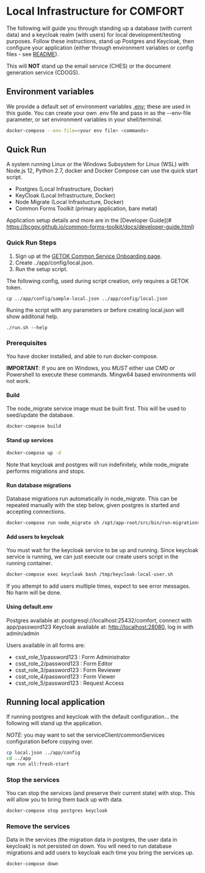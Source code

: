 # Local Infrastructure for COMFORT

The following will guide you through standing up a database (with current data) and a keycloak realm (with users) for local development/testing purposes.
Follow these instructions, stand up Postgres and Keycloak, then configure your application (either through environment variables or config files - see [README](../app/README.md)).

This will **NOT** stand up the email service (CHES) or the document generation service (CDOGS).

## Environment variables

We provide a default set of environment variables [.env](.env); these are used in this guide.
You can create your own .env file and pass in as the --env-file parameter, or set environment variables in your shell/terminal.

```sh
docker-compose --env-file=<your env file> <commands>
```

## Quick Run

A system running Linux or the Windows Subsystem for Linux (WSL) with Node.js 12, Python 2.7, docker and Docker Compose can use the quick start script.

- Postgres (Local Infrastructure, Docker)
- KeyCloak (Local Infrastructure, Docker)
- Node Migrate (Local Infrastucture, Docker)
- Common Forms Toolkit (primary application, bare metal)

Application setup details and more are in the [Developer Guide](# https://bcgov.github.io/common-forms-toolkit/docs/developer-guide.html)

### Quick Run Steps

1. Sign up at the [GETOK Common Service Onboarding page](https://getok.pathfinder.gov.bc.ca/getok/about).
2. Create ../app/config/local.json.
3. Run the setup script.

The following config, used during script creation, only requires a GETOK token.

```
cp ../app/config/sample-local.json ../app/config/local.json
```

Runing the script with any parameters or before creating local.json will show additonal help.

```
./run.sh --help
```

### Prerequisites

You have docker installed, and able to run docker-compose.

**IMPORTANT**: If you are on Windows, you _MUST_ either use CMD or Powershell to execute these commands. Mingw64 based environments will not work.

#### Build

The node_migrate service image must be built first. This will be used to seed/update the database.

```sh
docker-compose build
```

#### Stand up services

```sh
docker-compose up -d
```
Note that keycloak and postgres will run indefinitely, while node_migrate performs migrations and stops.

#### Run database migrations

Database migrations run automatically in node_migrate.  This can be repeated manually with the step below, given postgres is started and accepting connections.

```sh
docker-compose run node_migrate sh /opt/app-root/src/bin/run-migrations.sh
```

#### Add users to keycloak

You must wait for the keycloak service to be up and running.  Since keycloak service is running, we can just execute our create users script in the running container.

```sh
docker-compose exec keycloak bash /tmp/keycloak-local-user.sh
```

If you attempt to add users multiple times, expect to see error messages.  No harm will be done.

#### Using default.env

Postgres available at: postgresql://localhost:25432/comfort, connect with app/password123
Keycloak available at: <http://localhost:28080>, log in with admin/admin

Users available in all forms are:

- csst_role_1/password123 : Form Administrator
- csst_role_2/password123 : Form Editor
- csst_role_3/password123 : Form Reviewer
- csst_role_4/password123 : Form Viewer
- csst_role_5/password123 : Request Access

## Running local application

If running postgres and keycloak with the default configuration... the following will stand up the application.

_NOTE_: you may want to set the serviceClient/commonServices configuration before copying over.

```sh
cp local.json ../app/config
cd ../app
npm run all:fresh-start
```

### Stop the services

You can stop the services (and preserve their current state) with stop.  This will allow you to bring them back up with data.

```sh
docker-compose stop postgres keycloak
```

### Remove the services

Data in the services (the migration data in postgres, the user data in keycloak) is not persisted on down.  You will need to run database migrations and add users to keycloak each time you bring the services up.

```sh
docker-compose down
```
